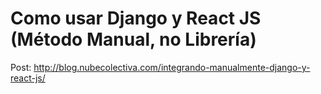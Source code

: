# Como usar Django y React JS (Método Manual, no Librería)
Post: http://blog.nubecolectiva.com/integrando-manualmente-django-y-react-js/
